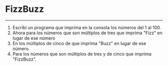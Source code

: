 
# FizzBuzz
___

1. Escribí un programa que imprima en la consola los números del 1 al 100.
2. Ahora para los números que son múltiplos de tres que imprima "Fizz" en lugar de ese número
3. En los múltiplos de cinco de que imprima "Buzz" en lugar de ese número.
4. Para los números que son múltiplos de tres y de cinco que imprima "FizzBuzz".